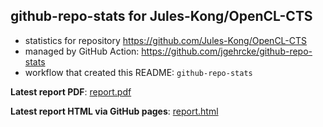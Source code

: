 ## github-repo-stats for Jules-Kong/OpenCL-CTS

- statistics for repository https://github.com/Jules-Kong/OpenCL-CTS
- managed by GitHub Action: https://github.com/jgehrcke/github-repo-stats
- workflow that created this README: `github-repo-stats`

**Latest report PDF**: [report.pdf](https://github.com/Jules-Kong/action-repo-stat-record/raw/github-repo-stats/Jules-Kong/OpenCL-CTS/latest-report/report.pdf)


**Latest report HTML via GitHub pages**: [report.html](https://Jules-Kong.github.io/action-repo-stat-record/Jules-Kong/OpenCL-CTS/latest-report/report.html)
